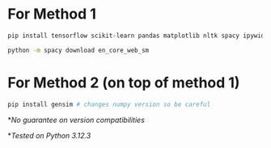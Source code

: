 # For Method 1
```bash
pip install tensorflow scikit-learn pandas matplotlib nltk spacy ipywidgets

python -m spacy download en_core_web_sm
```

# For Method 2 (on top of method 1)
```bash
pip install gensim # changes numpy version so be careful
```

**No guarantee on version compatibilities*

**Tested on Python 3.12.3*